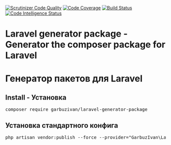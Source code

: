 [![Scrutinizer Code Quality](https://scrutinizer-ci.com/g/garbuzivan/laravel-generator-package/badges/quality-score.png?b=main)](https://scrutinizer-ci.com/g/garbuzivan/laravel-generator-package/?branch=main)
[![Code Coverage](https://scrutinizer-ci.com/g/garbuzivan/laravel-generator-package/badges/coverage.png?b=main)](https://scrutinizer-ci.com/g/garbuzivan/laravel-generator-package/?branch=main)
[![Build Status](https://scrutinizer-ci.com/g/garbuzivan/laravel-generator-package/badges/build.png?b=main)](https://scrutinizer-ci.com/g/garbuzivan/laravel-generator-package/build-status/main)
[![Code Intelligence Status](https://scrutinizer-ci.com/g/garbuzivan/laravel-generator-package/badges/code-intelligence.svg?b=main)](https://scrutinizer-ci.com/code-intelligence)

# Laravel generator package - Generator the composer package for Laravel
# Генератор пакетов для Laravel

## Install - Установка

<pre>composer require garbuzivan/laravel-generator-package</pre>

## Установка стандартного конфига

<pre>php artisan vendor:publish --force --provider="GarbuzIvan\LaravelGeneratorPackage\ServiceProvider" --tag="config"</pre>

